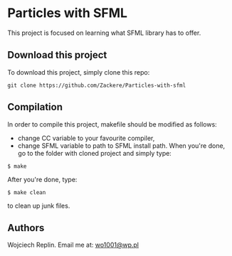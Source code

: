 # Particles with SFML
This project is focused on learning what SFML library has to offer.

## Download this project
To download this project, simply clone this repo:
```
git clone https://github.com/Zackere/Particles-with-sfml
```

## Compilation
In order to compile this project, makefile should be modified as follows:
- change CC variable to your favourite compiler,
- change SFML variable to path to SFML install path.
When you're done, go to the folder with cloned project and simply type:
```
$ make
```
After you're done, type:
```
$ make clean
```
to clean up junk files.

## Authors
Wojciech Replin. Email me at: wo1001@wp.pl

